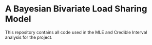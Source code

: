 # A Bayesian Bivariate Load Sharing Model

This repository contains all code used in the MLE and Credible Interval analysis for the project.
